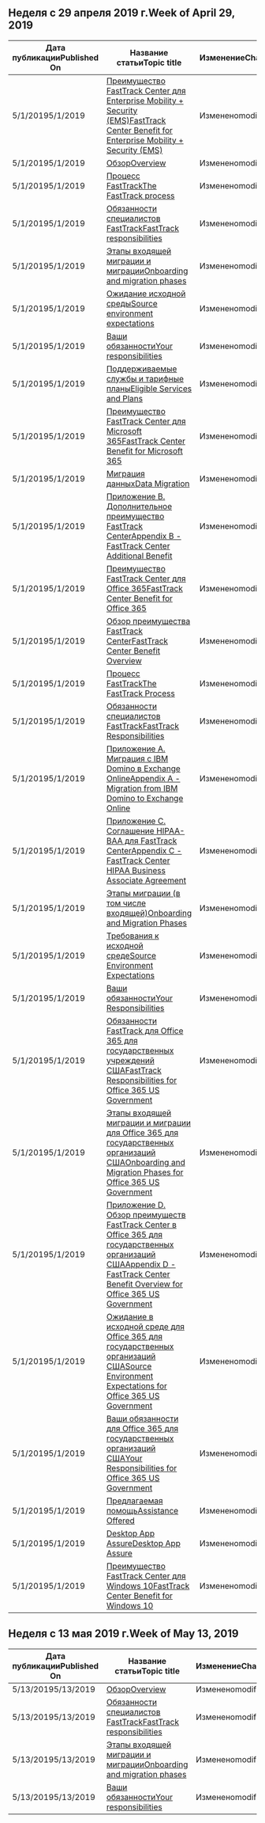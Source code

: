 <!-- This file is generated automatically each week. Changes made to this file will be overwritten.-->




## <a name="week-of-april-29-2019"></a><span data-ttu-id="bb220-101">Неделя с 29 апреля 2019 г.</span><span class="sxs-lookup"><span data-stu-id="bb220-101">Week of April 29, 2019</span></span>


| <span data-ttu-id="bb220-102">Дата публикации</span><span class="sxs-lookup"><span data-stu-id="bb220-102">Published On</span></span> |<span data-ttu-id="bb220-103">Название статьи</span><span class="sxs-lookup"><span data-stu-id="bb220-103">Topic title</span></span> | <span data-ttu-id="bb220-104">Изменение</span><span class="sxs-lookup"><span data-stu-id="bb220-104">Change</span></span> |
|------|------------|--------|
| <span data-ttu-id="bb220-105">5/1/2019</span><span class="sxs-lookup"><span data-stu-id="bb220-105">5/1/2019</span></span> | [<span data-ttu-id="bb220-106">Преимущество FastTrack Center для Enterprise Mobility + Security (EMS)</span><span class="sxs-lookup"><span data-stu-id="bb220-106">FastTrack Center Benefit for Enterprise Mobility + Security (EMS)</span></span>](/FastTrack/ems-fasttrack-benefit-for-ems) | <span data-ttu-id="bb220-107">Изменено</span><span class="sxs-lookup"><span data-stu-id="bb220-107">modified</span></span> |
| <span data-ttu-id="bb220-108">5/1/2019</span><span class="sxs-lookup"><span data-stu-id="bb220-108">5/1/2019</span></span> | [<span data-ttu-id="bb220-109">Обзор</span><span class="sxs-lookup"><span data-stu-id="bb220-109">Overview</span></span>](/FastTrack/ems-fasttrack-benefit-overview) | <span data-ttu-id="bb220-110">Изменено</span><span class="sxs-lookup"><span data-stu-id="bb220-110">modified</span></span> |
| <span data-ttu-id="bb220-111">5/1/2019</span><span class="sxs-lookup"><span data-stu-id="bb220-111">5/1/2019</span></span> | [<span data-ttu-id="bb220-112">Процесс FastTrack</span><span class="sxs-lookup"><span data-stu-id="bb220-112">The FastTrack process</span></span>](/FastTrack/ems-fasttrack-process) | <span data-ttu-id="bb220-113">Изменено</span><span class="sxs-lookup"><span data-stu-id="bb220-113">modified</span></span> |
| <span data-ttu-id="bb220-114">5/1/2019</span><span class="sxs-lookup"><span data-stu-id="bb220-114">5/1/2019</span></span> | [<span data-ttu-id="bb220-115">Обязанности специалистов FastTrack</span><span class="sxs-lookup"><span data-stu-id="bb220-115">FastTrack responsibilities</span></span>](/FastTrack/ems-fasttrack-responsibilities) | <span data-ttu-id="bb220-116">Изменено</span><span class="sxs-lookup"><span data-stu-id="bb220-116">modified</span></span> |
| <span data-ttu-id="bb220-117">5/1/2019</span><span class="sxs-lookup"><span data-stu-id="bb220-117">5/1/2019</span></span> | [<span data-ttu-id="bb220-118">Этапы входящей миграции и миграции</span><span class="sxs-lookup"><span data-stu-id="bb220-118">Onboarding and migration phases</span></span>](/FastTrack/ems-onboarding-phases) | <span data-ttu-id="bb220-119">Изменено</span><span class="sxs-lookup"><span data-stu-id="bb220-119">modified</span></span> |
| <span data-ttu-id="bb220-120">5/1/2019</span><span class="sxs-lookup"><span data-stu-id="bb220-120">5/1/2019</span></span> | [<span data-ttu-id="bb220-121">Ожидание исходной среды</span><span class="sxs-lookup"><span data-stu-id="bb220-121">Source environment expectations</span></span>](/FastTrack/ems-source-environment-expectations) | <span data-ttu-id="bb220-122">Изменено</span><span class="sxs-lookup"><span data-stu-id="bb220-122">modified</span></span> |
| <span data-ttu-id="bb220-123">5/1/2019</span><span class="sxs-lookup"><span data-stu-id="bb220-123">5/1/2019</span></span> | [<span data-ttu-id="bb220-124">Ваши обязанности</span><span class="sxs-lookup"><span data-stu-id="bb220-124">Your responsibilities</span></span>](/FastTrack/ems-your-responsibilities) | <span data-ttu-id="bb220-125">Изменено</span><span class="sxs-lookup"><span data-stu-id="bb220-125">modified</span></span> |
| <span data-ttu-id="bb220-126">5/1/2019</span><span class="sxs-lookup"><span data-stu-id="bb220-126">5/1/2019</span></span> | [<span data-ttu-id="bb220-127">Поддерживаемые службы и тарифные планы</span><span class="sxs-lookup"><span data-stu-id="bb220-127">Eligible Services and Plans</span></span>](/FastTrack/m365-eligible-services-and-plans) | <span data-ttu-id="bb220-128">Изменено</span><span class="sxs-lookup"><span data-stu-id="bb220-128">modified</span></span> |
| <span data-ttu-id="bb220-129">5/1/2019</span><span class="sxs-lookup"><span data-stu-id="bb220-129">5/1/2019</span></span> | [<span data-ttu-id="bb220-130">Преимущество FastTrack Center для Microsoft 365</span><span class="sxs-lookup"><span data-stu-id="bb220-130">FastTrack Center Benefit for Microsoft 365</span></span>](/FastTrack/m365-fasttrack-benefit-overview) | <span data-ttu-id="bb220-131">Изменено</span><span class="sxs-lookup"><span data-stu-id="bb220-131">modified</span></span> |
| <span data-ttu-id="bb220-132">5/1/2019</span><span class="sxs-lookup"><span data-stu-id="bb220-132">5/1/2019</span></span> | [<span data-ttu-id="bb220-133">Миграция данных</span><span class="sxs-lookup"><span data-stu-id="bb220-133">Data Migration</span></span>](/FastTrack/o365-data-migration) | <span data-ttu-id="bb220-134">Изменено</span><span class="sxs-lookup"><span data-stu-id="bb220-134">modified</span></span> |
| <span data-ttu-id="bb220-135">5/1/2019</span><span class="sxs-lookup"><span data-stu-id="bb220-135">5/1/2019</span></span> | [<span data-ttu-id="bb220-136">Приложение B. Дополнительное преимущество FastTrack Center</span><span class="sxs-lookup"><span data-stu-id="bb220-136">Appendix B - FastTrack Center Additional Benefit</span></span>](/FastTrack/o365-fasttrack-additional-benefits) | <span data-ttu-id="bb220-137">Изменено</span><span class="sxs-lookup"><span data-stu-id="bb220-137">modified</span></span> |
| <span data-ttu-id="bb220-138">5/1/2019</span><span class="sxs-lookup"><span data-stu-id="bb220-138">5/1/2019</span></span> | [<span data-ttu-id="bb220-139">Преимущество FastTrack Center для Office 365</span><span class="sxs-lookup"><span data-stu-id="bb220-139">FastTrack Center Benefit for Office 365</span></span>](/FastTrack/o365-fasttrack-benefit-for-office-365) | <span data-ttu-id="bb220-140">Изменено</span><span class="sxs-lookup"><span data-stu-id="bb220-140">modified</span></span> |
| <span data-ttu-id="bb220-141">5/1/2019</span><span class="sxs-lookup"><span data-stu-id="bb220-141">5/1/2019</span></span> | [<span data-ttu-id="bb220-142">Обзор преимущества FastTrack Center</span><span class="sxs-lookup"><span data-stu-id="bb220-142">FastTrack Center Benefit Overview</span></span>](/FastTrack/o365-fasttrack-benefit-overview) | <span data-ttu-id="bb220-143">Изменено</span><span class="sxs-lookup"><span data-stu-id="bb220-143">modified</span></span> |
| <span data-ttu-id="bb220-144">5/1/2019</span><span class="sxs-lookup"><span data-stu-id="bb220-144">5/1/2019</span></span> | [<span data-ttu-id="bb220-145">Процесс FastTrack</span><span class="sxs-lookup"><span data-stu-id="bb220-145">The FastTrack Process</span></span>](/FastTrack/o365-fasttrack-process) | <span data-ttu-id="bb220-146">Изменено</span><span class="sxs-lookup"><span data-stu-id="bb220-146">modified</span></span> |
| <span data-ttu-id="bb220-147">5/1/2019</span><span class="sxs-lookup"><span data-stu-id="bb220-147">5/1/2019</span></span> | [<span data-ttu-id="bb220-148">Обязанности специалистов FastTrack</span><span class="sxs-lookup"><span data-stu-id="bb220-148">FastTrack Responsibilities</span></span>](/FastTrack/o365-fasttrack-responsibilities) | <span data-ttu-id="bb220-149">Изменено</span><span class="sxs-lookup"><span data-stu-id="bb220-149">modified</span></span> |
| <span data-ttu-id="bb220-150">5/1/2019</span><span class="sxs-lookup"><span data-stu-id="bb220-150">5/1/2019</span></span> | [<span data-ttu-id="bb220-151">Приложение А. Миграция с IBM Domino в Exchange Online</span><span class="sxs-lookup"><span data-stu-id="bb220-151">Appendix A - Migration from IBM Domino to Exchange Online</span></span>](/FastTrack/o365-from-ibm-domino-to-exchange-online) | <span data-ttu-id="bb220-152">Изменено</span><span class="sxs-lookup"><span data-stu-id="bb220-152">modified</span></span> |
| <span data-ttu-id="bb220-153">5/1/2019</span><span class="sxs-lookup"><span data-stu-id="bb220-153">5/1/2019</span></span> | [<span data-ttu-id="bb220-154">Приложение C. Соглашение HIPAA-BAA для FastTrack Center</span><span class="sxs-lookup"><span data-stu-id="bb220-154">Appendix C - FastTrack Center HIPAA Business Associate Agreement</span></span>](/FastTrack/o365-hipaa-business-associate-agreement) | <span data-ttu-id="bb220-155">Изменено</span><span class="sxs-lookup"><span data-stu-id="bb220-155">modified</span></span> |
| <span data-ttu-id="bb220-156">5/1/2019</span><span class="sxs-lookup"><span data-stu-id="bb220-156">5/1/2019</span></span> | [<span data-ttu-id="bb220-157">Этапы миграции (в том числе входящей)</span><span class="sxs-lookup"><span data-stu-id="bb220-157">Onboarding and Migration Phases</span></span>](/FastTrack/o365-onboarding-and-migration) | <span data-ttu-id="bb220-158">Изменено</span><span class="sxs-lookup"><span data-stu-id="bb220-158">modified</span></span> |
| <span data-ttu-id="bb220-159">5/1/2019</span><span class="sxs-lookup"><span data-stu-id="bb220-159">5/1/2019</span></span> | [<span data-ttu-id="bb220-160">Требования к исходной среде</span><span class="sxs-lookup"><span data-stu-id="bb220-160">Source Environment Expectations</span></span>](/FastTrack/o365-source-environment-expectations) | <span data-ttu-id="bb220-161">Изменено</span><span class="sxs-lookup"><span data-stu-id="bb220-161">modified</span></span> |
| <span data-ttu-id="bb220-162">5/1/2019</span><span class="sxs-lookup"><span data-stu-id="bb220-162">5/1/2019</span></span> | [<span data-ttu-id="bb220-163">Ваши обязанности</span><span class="sxs-lookup"><span data-stu-id="bb220-163">Your Responsibilities</span></span>](/FastTrack/o365-your-responsibilities) | <span data-ttu-id="bb220-164">Изменено</span><span class="sxs-lookup"><span data-stu-id="bb220-164">modified</span></span> |
| <span data-ttu-id="bb220-165">5/1/2019</span><span class="sxs-lookup"><span data-stu-id="bb220-165">5/1/2019</span></span> | [<span data-ttu-id="bb220-166">Обязанности FastTrack для Office 365 для государственных учреждений США</span><span class="sxs-lookup"><span data-stu-id="bb220-166">FastTrack Responsibilities for Office 365 US Government</span></span>](/FastTrack/us-gov-appendix-fasttrack-responsibilities) | <span data-ttu-id="bb220-167">Изменено</span><span class="sxs-lookup"><span data-stu-id="bb220-167">modified</span></span> |
| <span data-ttu-id="bb220-168">5/1/2019</span><span class="sxs-lookup"><span data-stu-id="bb220-168">5/1/2019</span></span> | [<span data-ttu-id="bb220-169">Этапы входящей миграции и миграции для Office 365 для государственных организаций США</span><span class="sxs-lookup"><span data-stu-id="bb220-169">Onboarding and Migration Phases for Office 365 US Government</span></span>](/FastTrack/us-gov-appendix-onboarding-and-migration) | <span data-ttu-id="bb220-170">Изменено</span><span class="sxs-lookup"><span data-stu-id="bb220-170">modified</span></span> |
| <span data-ttu-id="bb220-171">5/1/2019</span><span class="sxs-lookup"><span data-stu-id="bb220-171">5/1/2019</span></span> | [<span data-ttu-id="bb220-172">Приложение D. Обзор преимуществ FastTrack Center в Office 365 для государственных организаций США</span><span class="sxs-lookup"><span data-stu-id="bb220-172">Appendix D - FastTrack Center Benefit Overview for Office 365 US Government</span></span>](/FastTrack/us-gov-appendix-overview) | <span data-ttu-id="bb220-173">Изменено</span><span class="sxs-lookup"><span data-stu-id="bb220-173">modified</span></span> |
| <span data-ttu-id="bb220-174">5/1/2019</span><span class="sxs-lookup"><span data-stu-id="bb220-174">5/1/2019</span></span> | [<span data-ttu-id="bb220-175">Ожидание в исходной среде для Office 365 для государственных организаций США</span><span class="sxs-lookup"><span data-stu-id="bb220-175">Source Environment Expectations for Office 365 US Government</span></span>](/FastTrack/us-gov-appendix-source-environment-expectations) | <span data-ttu-id="bb220-176">Изменено</span><span class="sxs-lookup"><span data-stu-id="bb220-176">modified</span></span> |
| <span data-ttu-id="bb220-177">5/1/2019</span><span class="sxs-lookup"><span data-stu-id="bb220-177">5/1/2019</span></span> | [<span data-ttu-id="bb220-178">Ваши обязанности для Office 365 для государственных организаций США</span><span class="sxs-lookup"><span data-stu-id="bb220-178">Your Responsibilities for Office 365 US Government</span></span>](/FastTrack/us-gov-appendix-your-responsibilities) | <span data-ttu-id="bb220-179">Изменено</span><span class="sxs-lookup"><span data-stu-id="bb220-179">modified</span></span> |
| <span data-ttu-id="bb220-180">5/1/2019</span><span class="sxs-lookup"><span data-stu-id="bb220-180">5/1/2019</span></span> | [<span data-ttu-id="bb220-181">Предлагаемая помощь</span><span class="sxs-lookup"><span data-stu-id="bb220-181">Assistance Offered</span></span>](/FastTrack/win-10-daa-assistance-offered) | <span data-ttu-id="bb220-182">Изменено</span><span class="sxs-lookup"><span data-stu-id="bb220-182">modified</span></span> |
| <span data-ttu-id="bb220-183">5/1/2019</span><span class="sxs-lookup"><span data-stu-id="bb220-183">5/1/2019</span></span> | [<span data-ttu-id="bb220-184">Desktop App Assure</span><span class="sxs-lookup"><span data-stu-id="bb220-184">Desktop App Assure</span></span>](/FastTrack/win-10-desktop-app-assure) | <span data-ttu-id="bb220-185">Изменено</span><span class="sxs-lookup"><span data-stu-id="bb220-185">modified</span></span> |
| <span data-ttu-id="bb220-186">5/1/2019</span><span class="sxs-lookup"><span data-stu-id="bb220-186">5/1/2019</span></span> | [<span data-ttu-id="bb220-187">Преимущество FastTrack Center для Windows 10</span><span class="sxs-lookup"><span data-stu-id="bb220-187">FastTrack Center Benefit for Windows 10</span></span>](/FastTrack/win-10-fasttrack-benefit-for-windows-10) | <span data-ttu-id="bb220-188">Изменено</span><span class="sxs-lookup"><span data-stu-id="bb220-188">modified</span></span> |


## <a name="week-of-may-13-2019"></a><span data-ttu-id="bb220-189">Неделя с 13 мая 2019 г.</span><span class="sxs-lookup"><span data-stu-id="bb220-189">Week of May 13, 2019</span></span>


| <span data-ttu-id="bb220-190">Дата публикации</span><span class="sxs-lookup"><span data-stu-id="bb220-190">Published On</span></span> |<span data-ttu-id="bb220-191">Название статьи</span><span class="sxs-lookup"><span data-stu-id="bb220-191">Topic title</span></span> | <span data-ttu-id="bb220-192">Изменение</span><span class="sxs-lookup"><span data-stu-id="bb220-192">Change</span></span> |
|------|------------|--------|
| <span data-ttu-id="bb220-193">5/13/2019</span><span class="sxs-lookup"><span data-stu-id="bb220-193">5/13/2019</span></span> | [<span data-ttu-id="bb220-194">Обзор</span><span class="sxs-lookup"><span data-stu-id="bb220-194">Overview</span></span>](/FastTrack/ems-fasttrack-benefit-overview) | <span data-ttu-id="bb220-195">Изменено</span><span class="sxs-lookup"><span data-stu-id="bb220-195">modified</span></span> |
| <span data-ttu-id="bb220-196">5/13/2019</span><span class="sxs-lookup"><span data-stu-id="bb220-196">5/13/2019</span></span> | [<span data-ttu-id="bb220-197">Обязанности специалистов FastTrack</span><span class="sxs-lookup"><span data-stu-id="bb220-197">FastTrack responsibilities</span></span>](/FastTrack/ems-fasttrack-responsibilities) | <span data-ttu-id="bb220-198">Изменено</span><span class="sxs-lookup"><span data-stu-id="bb220-198">modified</span></span> |
| <span data-ttu-id="bb220-199">5/13/2019</span><span class="sxs-lookup"><span data-stu-id="bb220-199">5/13/2019</span></span> | [<span data-ttu-id="bb220-200">Этапы входящей миграции и миграции</span><span class="sxs-lookup"><span data-stu-id="bb220-200">Onboarding and migration phases</span></span>](/FastTrack/ems-onboarding-phases) | <span data-ttu-id="bb220-201">Изменено</span><span class="sxs-lookup"><span data-stu-id="bb220-201">modified</span></span> |
| <span data-ttu-id="bb220-202">5/13/2019</span><span class="sxs-lookup"><span data-stu-id="bb220-202">5/13/2019</span></span> | [<span data-ttu-id="bb220-203">Ваши обязанности</span><span class="sxs-lookup"><span data-stu-id="bb220-203">Your responsibilities</span></span>](/FastTrack/ems-your-responsibilities) | <span data-ttu-id="bb220-204">Изменено</span><span class="sxs-lookup"><span data-stu-id="bb220-204">modified</span></span> |
